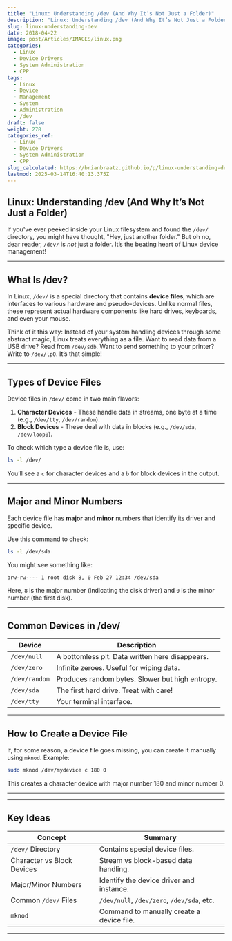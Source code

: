 ```yaml
---
title: "Linux: Understanding /dev (And Why It’s Not Just a Folder)"
description: "Linux: Understanding /dev (And Why It’s Not Just a Folder)"
slug: linux-understanding-dev
date: 2018-04-22
image: post/Articles/IMAGES/linux.png
categories:
  - Linux
  - Device Drivers
  - System Administration
  - CPP
tags:
  - Linux
  - Device
  - Management
  - System
  - Administration
  - /dev
draft: false
weight: 278
categories_ref:
  - Linux
  - Device Drivers
  - System Administration
  - CPP
slug_calculated: https://brianbraatz.github.io/p/linux-understanding-dev
lastmod: 2025-03-14T16:40:13.375Z
---
```

## Linux: Understanding /dev (And Why It’s Not Just a Folder)

If you've ever peeked inside your Linux filesystem and found the `/dev/` directory, you might have thought, "Hey, just another folder." But oh no, dear reader, `/dev/` is *not* just a folder. It’s the beating heart of Linux device management!

***

## What Is /dev?

In Linux, `/dev/` is a special directory that contains **device files**, which are interfaces to various hardware and pseudo-devices. Unlike normal files, these represent actual hardware components like hard drives, keyboards, and even your mouse.

Think of it this way: Instead of your system handling devices through some abstract magic, Linux treats everything as a file. Want to read data from a USB drive? Read from `/dev/sdb`. Want to send something to your printer? Write to `/dev/lp0`. It’s that simple!

***

## Types of Device Files

Device files in `/dev/` come in two main flavors:

1. **Character Devices** - These handle data in streams, one byte at a time (e.g., `/dev/tty`, `/dev/random`).
2. **Block Devices** - These deal with data in blocks (e.g., `/dev/sda`, `/dev/loop0`).

To check which type a device file is, use:

```bash
ls -l /dev/
```

You’ll see a `c` for character devices and a `b` for block devices in the output.

***

## Major and Minor Numbers

Each device file has **major** and **minor** numbers that identify its driver and specific device.

Use this command to check:

```bash
ls -l /dev/sda
```

You might see something like:

```
brw-rw---- 1 root disk 8, 0 Feb 27 12:34 /dev/sda
```

Here, `8` is the major number (indicating the disk driver) and `0` is the minor number (the first disk).

***

## Common Devices in /dev/

| Device        | Description                                     |
| ------------- | ----------------------------------------------- |
| `/dev/null`   | A bottomless pit. Data written here disappears. |
| `/dev/zero`   | Infinite zeroes. Useful for wiping data.        |
| `/dev/random` | Produces random bytes. Slower but high entropy. |
| `/dev/sda`    | The first hard drive. Treat with care!          |
| `/dev/tty`    | Your terminal interface.                        |

***

## How to Create a Device File

If, for some reason, a device file goes missing, you can create it manually using `mknod`. Example:

```bash
sudo mknod /dev/mydevice c 180 0
```

This creates a character device with major number 180 and minor number 0.

***

<!-- 
## Wrapping Up

Understanding `/dev/` is crucial if you want to grasp how Linux interacts with hardware. It’s not just a folder—it’s a gateway to your devices!
-->

***

## Key Ideas

| Concept                    | Summary                                    |
| -------------------------- | ------------------------------------------ |
| `/dev/` Directory          | Contains special device files.             |
| Character vs Block Devices | Stream vs block-based data handling.       |
| Major/Minor Numbers        | Identify the device driver and instance.   |
| Common `/dev/` Files       | `/dev/null`, `/dev/zero`, `/dev/sda`, etc. |
| `mknod`                    | Command to manually create a device file.  |

***

